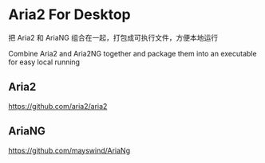 # Aria2 For Desktop

把 Aria2 和 AriaNG 组合在一起，打包成可执行文件，方便本地运行

Combine Aria2 and Aria2NG together and package them into an executable for easy local running


## Aria2

https://github.com/aria2/aria2


## AriaNG

https://github.com/mayswind/AriaNg